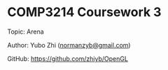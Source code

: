 COMP3214 Coursework 3
=====================
Topic:	Arena

Author:	Yubo Zhi (normanzyb@gmail.com)

GitHub:	https://github.com/zhiyb/OpenGL

